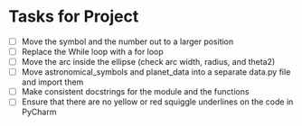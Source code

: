 # Tasks for Project
- [ ] Move the symbol and the number out to a larger position
- [ ] Replace the While loop with a for loop
- [ ] Move the arc inside the ellipse (check arc width, radius, and theta2)
- [ ] Move astronomical_symbols and planet_data into a separate data.py file and import them
- [ ] Make consistent docstrings for the module and the functions
- [ ] Ensure that there are no yellow or red squiggle underlines on the code in PyCharm